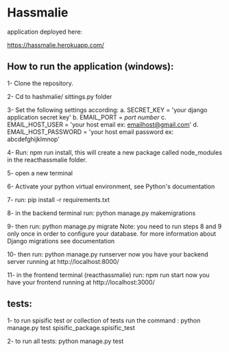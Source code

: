 # Hassmalie

application deployed here:

https://hassmalie.herokuapp.com/


## How to run the application (windows):

1- Clone the repository. 

2- Cd to hashmalie/ sittings.py folder 

3- Set the following settings according: a. SECRET_KEY = 'your django application secret key' b. EMAIL_PORT = *port number* c. EMAIL_HOST_USER = 'your host email ex: emailhost@gmail.com' d. EMAIL_HOST_PASSWORD = 'your host email password ex: abcdefghijklmnop' 

4- Run: npm run install, this will create a new package called node_modules in the reacthassmalie folder. 

5- open a new terminal 

6- Activate your python virtual environment, see Python's documentation 

7- run: pip install -r requirements.txt 

8- in the backend terminal run: python manage.py makemigrations 

9- then run: python manage.py migrate Note: you need to run steps 8 and 9 only once in order to configure your database. for more information about Django migrations see documentation 

10- then run: python manage.py runserver now you have your backend server running at http://localhost:8000/ 

11- in the frontend terminal (reacthassmalie) run: npm run start now you have your frontend running at http://localhost:3000/


## tests: 

1- to run spisific test or collection of tests run the command : python manage.py test spisific_package.spisific_test 

2- to run all tests: python manage.py test

